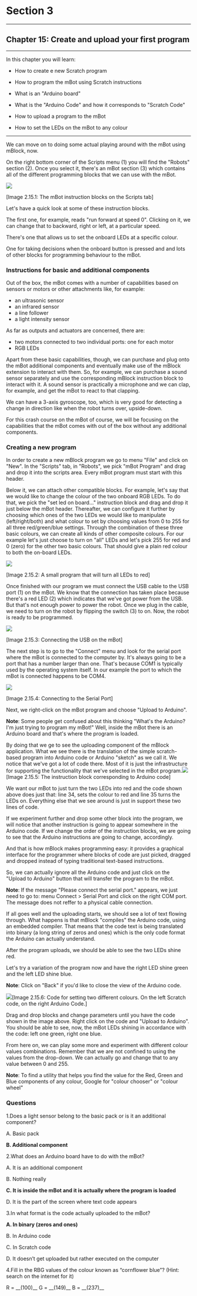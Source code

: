 # Section 3

---

## Chapter 15: Create and upload your first program

---

In this chapter you will learn:

* How to create e new Scratch program

* How to program the mBot using Scratch instructions

* What is an "Arduino board"

* What is the "Arduino Code" and how it corresponds to "Scratch Code"

* How to upload a program to the mBot

* How to set the LEDs on the mBot to any colour

---

We can move on to doing some actual playing around with the mBot using mBlock, now.

On the right bottom corner of the Scripts menu \(1\) you will find the "Robots" section \(2\). Once you select it, there's an mBot section \(3\) which contains all of the different programming blocks that we can use with the mBot.

![](/assets/Img.3.15.1.jpg)

\[Image 2.15.1: The mBot instruction blocks on the Scripts tab\]

Let's have a quick look at some of these instruction blocks.

The first one, for example, reads "run forward at speed 0". Clicking on it, we can change that to backward, right or left, at a particular speed.

There's one that allows us to set the onboard LEDs at a specific colour.

One for taking decisions when the onboard button is pressed and and lots of other blocks for programming behaviour to the mBot.

### Instructions for basic and additional components

Out of the box, the mBot comes with a number of capabilities based on sensors or motors or other attachments like, for example:

* an ultrasonic sensor
* an infrared sensor
* a line follower
* a light intensity sensor

As far as outputs and actuators are concerned, there are:

* two motors connected to two individual ports: one for each motor
* RGB LEDs

Apart from these basic capabilities, though, we can purchase and plug onto the mBot additional components and eventually make use of the mBlock extension to interact with them. So, for example, we can purchase a sound sensor separately and use the corresponding mBlock instruction block to interact with it. A sound sensor is practically a microphone and we can clap, for example, and get the mBot to react to that clapping.

We can have a 3-axis gyroscope, too, which is very good for detecting a change in direction like when the robot turns over, upside-down.

For this crash course on the mBot of course, we will be focusing on the capabilities that the mBot comes with out of the box without any additional components.

### Creating a new program

In order to create a new mBlock program we go to menu "File" and click on "New". In the "Scripts" tab, in "Robots", we pick "mBot Program" and drag and drop it into the scripts area. Every mBot program must start with this header.

Below it, we can attach other compatible blocks. For example, let's say that we would like to change the colour of the two onboard RGB LEDs. To do that, we pick the "set led on board..." instruction block and drag and drop it just below the mBot header. Thereafter, we can configure it further by choosing which ones of the two LEDs we would like to manipulate \(left/right/both\) and what colour to set by choosing values from 0 to 255 for all three red/green/blue settings. Through the combination of these three basic colours, we can create all kinds of other composite colours. For our example let's just choose to turn on "all" LEDs and let's pick 255 for red and 0 \(zero\) for the other two basic colours. That should give a plain red colour to both the on-board LEDs.

![](/assets/Img.3.15.2.jpg)

\[Image 2.15.2: A small program that will turn all LEDs to red\]

Once finished with our program we must connect the USB cable to the USB port \(1\) on the mBot. We know that the connection has taken place because there's a red LED \(2\) which indicates that we've got power from the USB. But that's not enough power to power the robot. Once we plug in the cable, we need to turn on the robot by flipping the switch \(3\) to on. Now, the robot is ready to be programmed.

![](/assets/Img.3.15.3.jpg)

\[Image 2.15.3: Connecting the USB on the mBot\]

The next step is to go to the "Connect" menu and look for the serial port where the mBot is connected to the computer by. It's always going to be a port that has a number larger than one. That's because COM1 is typically used by the operating system itself. In our example the port to which the mBot is connected happens to be COM4.

![](/assets/Img.3.15.4.jpg)

\[Image 2.15.4: Connecting to the Serial Port\]

Next, we right-click on the mBot program and choose "Upload to Arduino".

**Note**: Some people get confused about this thinking "What's the Arduino? I'm just trying to program my mBot!" Well, inside the mBot there is an Arduino board and that's where the program is loaded.

By doing that we ge to see the uploading component of the mBlock application. What we see there is the translation of the simple scratch-based program into Arduino code or Arduino "sketch" as we call it. We notice that we've got a lot of code there. Most of it is just the infrastructure for supporting the functionality that we've selected in the mBot program.![](/assets/Img.3.15.5.jpg)\[Image 2.15.5: The instruction block corresponding to Arduino code\]

We want our mBot to just turn the two LEDs into red and the code shown above does just that: line 34, sets the colour to red and line 35 turns the LEDs on. Everything else that we see around is just in support these two lines of code.

If we experiment further and drop some other block into the program, we will notice that another instruction is going to appear somewhere in the Arduino code. If we change the order of the instruction blocks, we are going to see that the Arduino instructions are going to change, accordingly.

And that is how mBlock makes programming easy: it provides a graphical interface for the programmer where blocks of code are just picked, dragged and dropped instead of typing traditional text-based instructions.

So, we can actually ignore all the Arduino code and just click on the "Upload to Arduino" button that will transfer the program to the mBot.

**Note**: If the message "Please connect the serial port." appears, we just need to go to: menu Connect &gt; Serial Port and click on the right COM port. The message does not reffer to a physical cable connection.

If all goes well and the uploading starts, we should see a lot of text flowing through. What happens is that mBlock "compiles" the Arduino code, using an embedded compiler. That means that the code text is being translated into binary \(a long string of zeros and ones\) which is the only code format the Arduino can actually understand.

After the program uploads, we should be able to see the two LEDs shine red.

Let's try a variation of the program now and have the right LED shine green and the left LED shine blue.

**Note**: Click on "Back" if you'd like to close the view of the Arduino code.

![](/assets/Img.3.15.6.jpg)\[Image 2.15.6: Code for setting two different colours. On the left Scratch code, on the right Arduino Code.\]

Drag and drop blocks and change parameters until you have the code shown in the image above. Right click on the code and "Upload to Arduino". You should be able to see, now, the mBot LEDs shining in accordance with the code: left one green, right one blue.

From here on, we can play some more and experiment with different colour values combinations. Remember that we are not confined to using the values from the drop-down. We can actually go and change that to any value between 0 and 255.

**Note**: To find a utility that helps you find the value for the Red, Green and Blue components of any colour, Google for "colour chooser" or "colour wheel"

### Questions

1.Does a light sensor belong to the basic pack or is it an additional component?

A. Basic pack

**B. Additional component**

2.What does an Arduino board have to do with the mBot?

A. It is an additional component

B. Nothing really

**C. It is inside the mBot and it is actually where the program is loaded**

D. It is the part of the screen where text code appears

3.In what format is the code actually uploaded to the mBot?

**A. In binary \(zeros and ones\)**

B. In Arduino code

C. In Scratch code

D. It doesn’t get uploaded but rather executed on the computer

4.Fill in the RBG values of the colour known as “cornflower blue”? \(Hint: search on the internet for it\)

R = \_\_\(100\)\_\_ G = \_\_\(149\)\_\_ B = \_\_\(237\)\_\_

